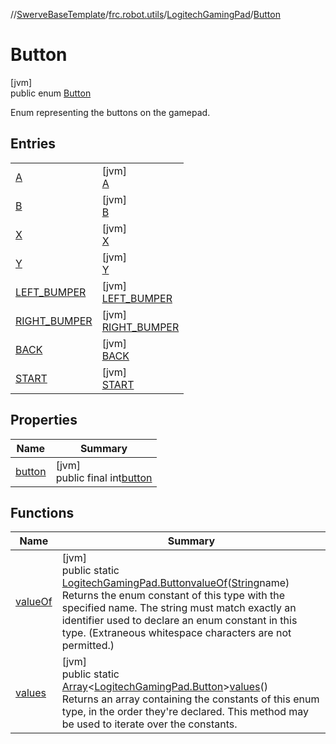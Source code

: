 //[SwerveBaseTemplate](../../../../index.md)/[frc.robot.utils](../../index.md)/[LogitechGamingPad](../index.md)/[Button](index.md)

# Button

[jvm]\
public enum [Button](index.md)

Enum representing the buttons on the gamepad.

## Entries

| | |
|---|---|
| [A](-a/index.md) | [jvm]<br>[A](-a/index.md) |
| [B](-b/index.md) | [jvm]<br>[B](-b/index.md) |
| [X](-x/index.md) | [jvm]<br>[X](-x/index.md) |
| [Y](-y/index.md) | [jvm]<br>[Y](-y/index.md) |
| [LEFT_BUMPER](-l-e-f-t_-b-u-m-p-e-r/index.md) | [jvm]<br>[LEFT_BUMPER](-l-e-f-t_-b-u-m-p-e-r/index.md) |
| [RIGHT_BUMPER](-r-i-g-h-t_-b-u-m-p-e-r/index.md) | [jvm]<br>[RIGHT_BUMPER](-r-i-g-h-t_-b-u-m-p-e-r/index.md) |
| [BACK](-b-a-c-k/index.md) | [jvm]<br>[BACK](-b-a-c-k/index.md) |
| [START](-s-t-a-r-t/index.md) | [jvm]<br>[START](-s-t-a-r-t/index.md) |

## Properties

| Name | Summary |
|---|---|
| [button](index.md#-376539284%2FProperties%2F-1216412040) | [jvm]<br>public final int[button](index.md#-376539284%2FProperties%2F-1216412040) |

## Functions

| Name | Summary |
|---|---|
| [valueOf](value-of.md) | [jvm]<br>public static [LogitechGamingPad.Button](index.md)[valueOf](value-of.md)([String](https://docs.oracle.com/javase/8/docs/api/java/lang/String.html)name)<br>Returns the enum constant of this type with the specified name. The string must match exactly an identifier used to declare an enum constant in this type. (Extraneous whitespace characters are not permitted.) |
| [values](values.md) | [jvm]<br>public static [Array](https://kotlinlang.org/api/latest/jvm/stdlib/kotlin/-array/index.html)&lt;[LogitechGamingPad.Button](index.md)&gt;[values](values.md)()<br>Returns an array containing the constants of this enum type, in the order they're declared. This method may be used to iterate over the constants. |
